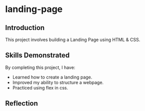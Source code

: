 # landing-page

## Introduction
This project involves building a Landing Page using HTML & CSS.  

## Skills Demonstrated
By completing this project, I have:  
- Learned how to create a landing page.  
- Improved my ability to structure a webpage.  
- Practiced using flex in css.  

## Reflection
